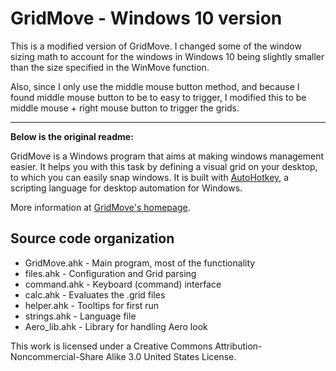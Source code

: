 GridMove - Windows 10 version
========

This is a modified version of GridMove. I changed some of the window sizing math to account for the windows in Windows 10 being slightly smaller than the size specified in the WinMove function.

Also, since I only use the middle mouse button method, and because I found middle mouse button to be to easy to trigger, I modified this to be middle mouse + right mouse button to trigger the grids.

------------------------
**Below is the original readme:**

GridMove is a Windows program that aims at making windows management easier. It helps you with this task by defining a visual grid on your desktop, to which you can easily snap windows. It is built with [AutoHotkey](http://www.autohotkey.com "AutoHotKey"), a scripting language for desktop automation for Windows.

More information at [GridMove's homepage](http://jgpaiva.dcmembers.com/gridmove.html).

Source code organization
------------------------

* GridMove.ahk - Main program, most of the functionality
* files.ahk - Configuration and Grid parsing
* command.ahk - Keyboard (command) interface 
* calc.ahk - Evaluates the .grid files
* helper.ahk - Tooltips for first run
* strings.ahk - Language file
* Aero\_lib.ahk - Library for handling Aero look

This work is licensed under a Creative Commons Attribution-Noncommercial-Share Alike 3.0 United States License.
